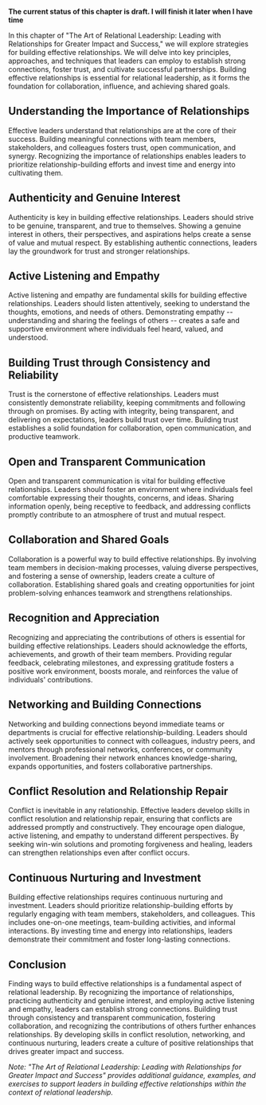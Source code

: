 **The current status of this chapter is draft. I will finish it later when I have time**

In this chapter of "The Art of Relational Leadership: Leading with Relationships for Greater Impact and Success," we will explore strategies for building effective relationships. We will delve into key principles, approaches, and techniques that leaders can employ to establish strong connections, foster trust, and cultivate successful partnerships. Building effective relationships is essential for relational leadership, as it forms the foundation for collaboration, influence, and achieving shared goals.

Understanding the Importance of Relationships
---------------------------------------------

Effective leaders understand that relationships are at the core of their success. Building meaningful connections with team members, stakeholders, and colleagues fosters trust, open communication, and synergy. Recognizing the importance of relationships enables leaders to prioritize relationship-building efforts and invest time and energy into cultivating them.

Authenticity and Genuine Interest
---------------------------------

Authenticity is key in building effective relationships. Leaders should strive to be genuine, transparent, and true to themselves. Showing a genuine interest in others, their perspectives, and aspirations helps create a sense of value and mutual respect. By establishing authentic connections, leaders lay the groundwork for trust and stronger relationships.

Active Listening and Empathy
----------------------------

Active listening and empathy are fundamental skills for building effective relationships. Leaders should listen attentively, seeking to understand the thoughts, emotions, and needs of others. Demonstrating empathy -- understanding and sharing the feelings of others -- creates a safe and supportive environment where individuals feel heard, valued, and understood.

Building Trust through Consistency and Reliability
--------------------------------------------------

Trust is the cornerstone of effective relationships. Leaders must consistently demonstrate reliability, keeping commitments and following through on promises. By acting with integrity, being transparent, and delivering on expectations, leaders build trust over time. Building trust establishes a solid foundation for collaboration, open communication, and productive teamwork.

Open and Transparent Communication
----------------------------------

Open and transparent communication is vital for building effective relationships. Leaders should foster an environment where individuals feel comfortable expressing their thoughts, concerns, and ideas. Sharing information openly, being receptive to feedback, and addressing conflicts promptly contribute to an atmosphere of trust and mutual respect.

Collaboration and Shared Goals
------------------------------

Collaboration is a powerful way to build effective relationships. By involving team members in decision-making processes, valuing diverse perspectives, and fostering a sense of ownership, leaders create a culture of collaboration. Establishing shared goals and creating opportunities for joint problem-solving enhances teamwork and strengthens relationships.

Recognition and Appreciation
----------------------------

Recognizing and appreciating the contributions of others is essential for building effective relationships. Leaders should acknowledge the efforts, achievements, and growth of their team members. Providing regular feedback, celebrating milestones, and expressing gratitude fosters a positive work environment, boosts morale, and reinforces the value of individuals' contributions.

Networking and Building Connections
-----------------------------------

Networking and building connections beyond immediate teams or departments is crucial for effective relationship-building. Leaders should actively seek opportunities to connect with colleagues, industry peers, and mentors through professional networks, conferences, or community involvement. Broadening their network enhances knowledge-sharing, expands opportunities, and fosters collaborative partnerships.

Conflict Resolution and Relationship Repair
-------------------------------------------

Conflict is inevitable in any relationship. Effective leaders develop skills in conflict resolution and relationship repair, ensuring that conflicts are addressed promptly and constructively. They encourage open dialogue, active listening, and empathy to understand different perspectives. By seeking win-win solutions and promoting forgiveness and healing, leaders can strengthen relationships even after conflict occurs.

Continuous Nurturing and Investment
-----------------------------------

Building effective relationships requires continuous nurturing and investment. Leaders should prioritize relationship-building efforts by regularly engaging with team members, stakeholders, and colleagues. This includes one-on-one meetings, team-building activities, and informal interactions. By investing time and energy into relationships, leaders demonstrate their commitment and foster long-lasting connections.

Conclusion
----------

Finding ways to build effective relationships is a fundamental aspect of relational leadership. By recognizing the importance of relationships, practicing authenticity and genuine interest, and employing active listening and empathy, leaders can establish strong connections. Building trust through consistency and transparent communication, fostering collaboration, and recognizing the contributions of others further enhances relationships. By developing skills in conflict resolution, networking, and continuous nurturing, leaders create a culture of positive relationships that drives greater impact and success.

*Note: "The Art of Relational Leadership: Leading with Relationships for Greater Impact and Success" provides additional guidance, examples, and exercises to support leaders in building effective relationships within the context of relational leadership.*
